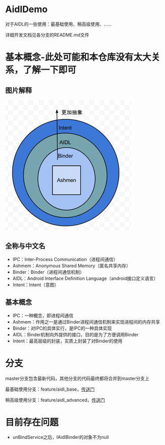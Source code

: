 # AidlDemo

对于AIDL的一些使用：最基础使用、稍高级使用、......

详细开发文档见各分支的README.md文件

# 基本概念-此处可能和本仓库没有太大关系，了解一下即可

## 图片解释

![IPC](./pic/IPC.png)

## 全称与中文名

- IPC：Inter-Process Communication（进程间通信）
- Ashmem：Anonymous Shared Memory（匿名共享内存）
- Binder：Binder（进程间通信机制）
- AIDL：Android Interface Definition Language（android接口定义语言）
- Intent：Intent（意图）

## 基本概念

- IPC：一种概念，即进程间通信
- Ashmem：作用之一是通过Binder进程间通信机制来实现进程间的内存共享
- Binder：对IPC的具体实行，是IPC的一种具体实现
- AIDL：Binder机制向外提供的接口，目的是为了方便调用Binder
- Intent：最高层级的封装，实质上封装了对Binder的使用

# 分支

master分支包含最新代码，其他分支的代码最终都将合并到master分支上

最基础使用分支：feature/aidl_base，[传送门](https://github.com/fengqingxiuyi/AidlDemo/tree/feature/aidl_base)

稍高级使用分支：feature/aidl_advanced，[传送门](https://github.com/fengqingxiuyi/AidlDemo/tree/feature/aidl_advanced)

# 目前存在问题

- unBindService之后，IAidlBinder的对象不为null